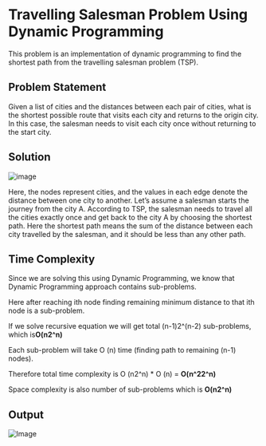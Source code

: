 # Travelling Salesman Problem Using Dynamic Programming
This problem is an implementation of dynamic programming to find the shortest path from the travelling salesman problem (TSP).

## Problem Statement

Given a list of cities and the distances between each pair of cities, what is the shortest possible route that visits each city and returns to the origin city. In this case, the salesman needs to visit each city once without returning to the start city.

## Solution

![image](https://user-images.githubusercontent.com/76259897/156395342-1710fcdf-5598-46c1-b51e-61aaa845bfef.png)

Here, the nodes represent cities, and the values in each edge denote the distance between one city to another. Let’s assume a salesman starts the journey from the city A. According to TSP, the salesman needs to travel all the cities exactly once and get back to the city A by choosing the shortest path. Here the shortest path means the sum of the distance between each city travelled by the salesman, and it should be less than any other path.

## Time Complexity
Since we are solving this using Dynamic Programming, we know that Dynamic Programming approach contains sub-problems.

Here after reaching ith node finding remaining minimum distance to that ith node is a sub-problem.

If we solve recursive equation we will get total (n-1)2^(n-2)  sub-problems, which is**O(n2^n)**

Each sub-problem will take  O (n) time (finding path to remaining (n-1) nodes).

Therefore total time complexity is O (n2^n) * O (n) = **O(n^22^n)**

Space complexity is also number of sub-problems which is **O(n2^n)**

## Output
![Image](https://github.com/rittikadeb/LearnCPP/blob/main/D-DynamicProgramming/Travelling_Salesman_Problem/Screenshots/Output.PNG)



